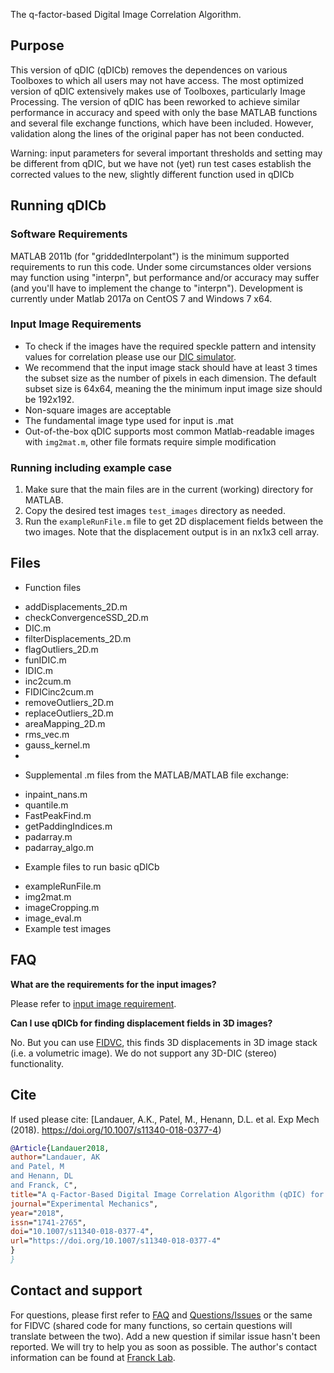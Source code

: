 The q-factor-based Digital Image Correlation Algorithm.

## Purpose
This version of qDIC (qDICb) removes the dependences on various Toolboxes to which all users may not have access. The most optimized version of qDIC extensively makes use of Toolboxes, particularly Image Processing. The version of qDIC has been reworked to achieve similar performance in accuracy and speed with only the base MATLAB functions and several file exchange functions, which have been included. However, validation along the lines of the original paper has not been conducted.

Warning: input parameters for several important thresholds and setting may be different from qDIC, but we have not (yet) run test cases establish the corrected values to the new, slightly different function used in qDICb

## Running qDICb

### Software Requirements
MATLAB 2011b (for "griddedInterpolant") is the minimum supported requirements to run this code.  Under some circumstances older versions may function using "interpn", but performance and/or accuracy may suffer (and you'll have to implement the change to "interpn").  Development is currently under Matlab 2017a on CentOS 7 and Windows 7 x64.

### Input Image Requirements
* To check if the images have the required speckle pattern and intensity values for correlation please use our [DIC simulator](https://github.com/FranckLab/DIC-Simulator).
* We recommend that the input image stack  should have at least 3 times the subset size as the number of pixels in each dimension. The default subset size is 64x64, meaning the the minimum input image size should be 192x192.
* Non-square images are acceptable
* The fundamental image type used for input is .mat
* Out-of-the-box qDIC supports most common Matlab-readable images with `img2mat.m`, other file formats require simple modification

### Running including example case
1. Make sure that the main files are in the current (working) directory for MATLAB. 
2. Copy the desired test images `test_images` directory as needed.
3. Run the `exampleRunFile.m` file to get 2D displacement fields between the two images. Note that the displacement output is in an nx1x3 cell array.

## Files
* Function files
 - addDisplacements_2D.m
 - checkConvergenceSSD_2D.m
 - DIC.m
 - filterDisplacements_2D.m
 - flagOutliers_2D.m
 - funIDIC.m
 - IDIC.m
 - inc2cum.m
 - FIDICinc2cum.m
 - removeOutliers_2D.m
 - replaceOutliers_2D.m
 - areaMapping_2D.m
 - rms_vec.m
 - gauss_kernel.m
 - 

* Supplemental .m files from the MATLAB/MATLAB file exchange:
 - inpaint_nans.m
 - quantile.m
 - FastPeakFind.m
 - getPaddingIndices.m
 - padarray.m
 - padarray_algo.m

* Example files to run basic qDICb
 - exampleRunFile.m
 - img2mat.m
 - imageCropping.m
 - image_eval.m
 - Example test images

## FAQ

**What are the requirements for the input images?**

Please refer to [input image requirement](https://github.com/FranckLab/FIDIC#input-image-requirements).

**Can I use qDICb for finding displacement fields in 3D images?**

No. But you can use [FIDVC](https://github.com/FranckLab/FIDVC), this finds 3D displacements in 3D image stack (i.e. a volumetric image). We do not support any 3D-DIC (stereo) functionality.

## Cite
If used please cite:
[Landauer, A.K., Patel, M., Henann, D.L. et al. Exp Mech (2018). https://doi.org/10.1007/s11340-018-0377-4)

```bibtex
@Article{Landauer2018,
author="Landauer, AK
and Patel, M
and Henann, DL
and Franck, C",
title="A q-Factor-Based Digital Image Correlation Algorithm (qDIC) for Resolving Finite Deformations with Degenerate Speckle Patterns",
journal="Experimental Mechanics",
year="2018",
issn="1741-2765",
doi="10.1007/s11340-018-0377-4",
url="https://doi.org/10.1007/s11340-018-0377-4"
}
}
```

## Contact and support
For questions, please first refer to [FAQ](https://github.com/FranckLab/qDIC#faq) and [Questions/Issues](https://github.com/FranckLab/qDIC/issues) or the same for FIDVC (shared code for many functions, so certain questions will translate between the two). Add a new question if similar issue hasn't been reported. We will try to help you as soon as possible. The author's contact information can be found at [Franck Lab](https://www.franck.engr.wisc.edu/).
